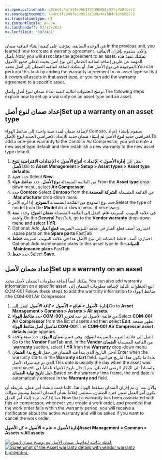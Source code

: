 ```yaml
---
ms.openlocfilehash: c32ec8c8afa24e9b61784d9680fc525c4b8fbec2
ms.sourcegitcommit: 7d4cc5f2048fa309552e39da447684b1d06d0772
ms.translationtype: HT
ms.contentlocale: ar-SA
ms.lasthandoff: 03/13/2021
ms.locfileid: "6072481"
---
```

<span data-ttu-id="0ce60-101">في الوحدة السابقة، تعرّفت على كيفية إنشاء اتفاقية ضمان.</span><span class="sxs-lookup"><span data-stu-id="0ce60-101">In the previous unit, you learned how to create a warranty agreement.</span></span> <span data-ttu-id="0ce60-102">والآن، ستقوم بإقران الاتفاقية بأصل.</span><span class="sxs-lookup"><span data-stu-id="0ce60-102">Now, you will associate the agreement to an asset.</span></span> <span data-ttu-id="0ce60-103">يمكنك تنفيذ هذه المهمة عن طريق إضافة اتفاقية الضمان إلى نوع أصل بحيث تغطي جميع الأصول الموجودة في نوع الأصل هذا، أو يمكنك إضافة اتفاقية الضمان إلى أصل محدد.</span><span class="sxs-lookup"><span data-stu-id="0ce60-103">You can perform this task by adding the warranty agreement to an asset type so that it covers all assets in that asset type, or you can add the warranty agreement to a specific asset.</span></span> 

<span data-ttu-id="0ce60-104">توضح الخطوات التالية كيفية إعداد ضمان لنوع أصل وأصل.</span><span class="sxs-lookup"><span data-stu-id="0ce60-104">The following steps explain how to set up a warranty on an asset type and an asset.</span></span>

## <a name="set-up-a-warranty-on-an-asset-type"></a><span data-ttu-id="0ce60-105">إعداد ضمان لنوع أصل</span><span class="sxs-lookup"><span data-stu-id="0ce60-105">Set up a warranty on an asset type</span></span>
<span data-ttu-id="0ce60-106">لإضافة ضمان لمدة سنة واحدة إلى ضاغط الهواء Contoso، ستقوم بإنشاء إعداد افتراضي جديد لنوع الأصل ثم إنشاء ضمان جديد للإعداد الافتراضي الجديد لنوع الأصل.</span><span class="sxs-lookup"><span data-stu-id="0ce60-106">To add a one-year warranty to the Contoso Air Compressor, you will create a new asset type default and then establish a new warranty to the new asset type default.</span></span>

1.  <span data-ttu-id="0ce60-107">انتقل إلى **إدارة الأصول > الإعداد > أنواع الأصول > الإعدادات الافتراضية لنوع الأصل**.</span><span class="sxs-lookup"><span data-stu-id="0ce60-107">Go to **Asset Management > Setup > Asset types > Asset type defaults**.</span></span>
2.  <span data-ttu-id="0ce60-108">حدد **جديد**.</span><span class="sxs-lookup"><span data-stu-id="0ce60-108">Select **New**.</span></span>
3.  <span data-ttu-id="0ce60-109">من القائمة المنسدلة **نوع الأصل**، حدد **ضاغط هواء**.</span><span class="sxs-lookup"><span data-stu-id="0ce60-109">From the **Asset type** drop-down menu, select **Air Compressor**.</span></span>
4.  <span data-ttu-id="0ce60-110">حدد **Contoso** من القائمة المنسدلة **‏‫الشركة المصنعة**.</span><span class="sxs-lookup"><span data-stu-id="0ce60-110">Select **Contoso** from the **Manufacturer** drop-down menu.</span></span> 
5.  <span data-ttu-id="0ce60-111">حدد نوع النموذج من القائمة المنسدلة **النموذج**، إذا لزم الأمر.</span><span class="sxs-lookup"><span data-stu-id="0ce60-111">Select the type of model from the **Model** drop-down menu, if necessary.</span></span>
6.  <span data-ttu-id="0ce60-112">في علامة التبويب السريعة **عام**، انتقل إلى القائمة المنسدلة **ضمان المورّد** وحدد **سنة واحدة**.</span><span class="sxs-lookup"><span data-stu-id="0ce60-112">On the **General** FastTab, go to the **Vendor warranty** drop-down menu and select **1 YR**.</span></span>
7.  <span data-ttu-id="0ce60-113">اختياري: أضف قطع الغيار في علامة التبويب السريعة **‬‏‫قطع الغيار**.</span><span class="sxs-lookup"><span data-stu-id="0ce60-113">Optional: Add spare parts on the **Spare parts** FastTab.</span></span> 
8.  <span data-ttu-id="0ce60-114">اختياري: أضف ‏‫خطط الصيانة إلى نوع الأصل هذا في علامة التبويب السريعة **‏‫خطط الصيانة**.</span><span class="sxs-lookup"><span data-stu-id="0ce60-114">Optional: Add maintenance plans to this asset type in the **Maintenance plans** FastTab.</span></span>
9.  <span data-ttu-id="0ce60-115">حدد **حفظ**.</span><span class="sxs-lookup"><span data-stu-id="0ce60-115">Select **Save**.</span></span> 

## <a name="set-up-a-warranty-on-an-asset"></a><span data-ttu-id="0ce60-116">إعداد ضمان لأصل</span><span class="sxs-lookup"><span data-stu-id="0ce60-116">Set up a warranty on an asset</span></span>
<span data-ttu-id="0ce60-117">يمكنك أيضاً إضافة معلومات الضمان لأصل محدد.</span><span class="sxs-lookup"><span data-stu-id="0ce60-117">You can also add warranty information on a specific asset.</span></span> <span data-ttu-id="0ce60-118">‏‫اتبع الخطوات التالية لإضافة معلومات الضمان إلى ضاغط الهواء COM-001:</span><span class="sxs-lookup"><span data-stu-id="0ce60-118">Follow these steps to add the warranty information to the COM-001 Air Compressor:</span></span>

1.  <span data-ttu-id="0ce60-119">انتقل إلى **‎إدارة الأصول > شائع > الأصول > كافة الأصول**.</span><span class="sxs-lookup"><span data-stu-id="0ce60-119">Go to **Asset Management > Common > Assets > All assets**.</span></span>
2.  <span data-ttu-id="0ce60-120">حدد **ضاغط الهواء COM-001** من قائمة الأصول ثم حدد **تحرير**.</span><span class="sxs-lookup"><span data-stu-id="0ce60-120">Select **COM-001 Air Compressor** from the list of assets and then select **Edit**.</span></span> <span data-ttu-id="0ce60-121">تظهر صفحة **تفاصيل أصل ضاغط الهواء COM-001**.</span><span class="sxs-lookup"><span data-stu-id="0ce60-121">The **COM-001 Air Compressor asset details** page appears.</span></span>
3.  <span data-ttu-id="0ce60-122">انتقل إلى علامة التبويب السريعة **المورّد**، وفي قسم **‬‏‫ضمان المورّد‬‏‫**، حدد **سنة واحدة** من القائمة المنسدلة **الضمان**.</span><span class="sxs-lookup"><span data-stu-id="0ce60-122">Go to the **Vendor** FastTab and, in the **Vendor warranty** section, select **1 YR** from the **Warranty** drop-down menu.</span></span> 
4.  <span data-ttu-id="0ce60-123">أدخل التاريخ الذي يبدأ فيه الضمان في حقل **تاريخ بدء الضمان**.</span><span class="sxs-lookup"><span data-stu-id="0ce60-123">Enter when the warranty starts in the **Warranty start** field.</span></span> <span data-ttu-id="0ce60-124">عادةً ما يكون هذا التاريخ هو اليوم الذي تم فيه شراء الأصل.</span><span class="sxs-lookup"><span data-stu-id="0ce60-124">This date is usually the day when the asset was purchased.</span></span> <span data-ttu-id="0ce60-125">واستناداً إلى الإطار الزمني للضمان، يتم إدخال تاريخ الانتهاء تلقائياً في حقل **تاريخ نهاية الضمان**.</span><span class="sxs-lookup"><span data-stu-id="0ce60-125">Based on the warranty time frame, the end date is automatically entered in the **Warranty end** field.</span></span> 

<span data-ttu-id="0ce60-126">والآن بعد أن تم إقران الضمان بضاغط الهواء هذا، كلما قمت بإنشاء أمر عمل، شريطة أن يكون أمر العمل ضمن فترة الضمان، ستتلقى إعلاماً بشأن الضمان النشط وسيتم سؤالك عما إذا كنت تريد إلغاء أمر العمل.</span><span class="sxs-lookup"><span data-stu-id="0ce60-126">Now that a warranty has been associated with this air compressor, whenever you create a work order, and provided that the work order falls within the warranty period, you will receive a notification about the active warranty and will be asked if you want to cancel the work order.</span></span>

<span data-ttu-id="0ce60-127">**‎إدارة الأصول > عام > الأصول > كل الأصول**</span><span class="sxs-lookup"><span data-stu-id="0ce60-127">**Asset Management > Common > Assets > All assets**</span></span>

<span data-ttu-id="0ce60-128">[![لقطة شاشة لتفاصيل ضمان الأصل مع توضيح ضمان المورّد.](../media/asset-warranty-details-ssm.png)](../media/asset-warranty-details-ssm.png#lightbox)</span><span class="sxs-lookup"><span data-stu-id="0ce60-128">[![Screenshot of the Asset warranty details with vendor warranty highlighted.](../media/asset-warranty-details-ssm.png)](../media/asset-warranty-details-ssm.png#lightbox)</span></span>